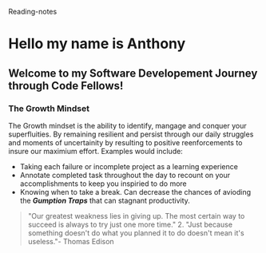 Reading-notes

# Hello my name is Anthony
## Welcome to my Software Developement Journey through Code Fellows!


### The Growth Mindset 
The Growth mindset is the ability to identify, mangage and conquer your superfluities. By remaining resilient and persist through our daily struggles and moments of uncertainity by resulting to positive reenforcements to insure our maximium effort. Examples would include:

- Taking each failure or incomplete project as a learning experience
- Annotate completed task throughout the day to recount on your accomplishments to keep you inspiried to do more
- Knowing when to take a break. Can decrease the chances of avioding the **_Gumption Traps_** that can stagnant productivity.


>"Our greatest weakness lies in giving up. The most certain way to succeed is always to try just one more time." 2. "Just because something doesn't do what you planned it to do doesn't mean it's useless."- Thomas Edison
>




